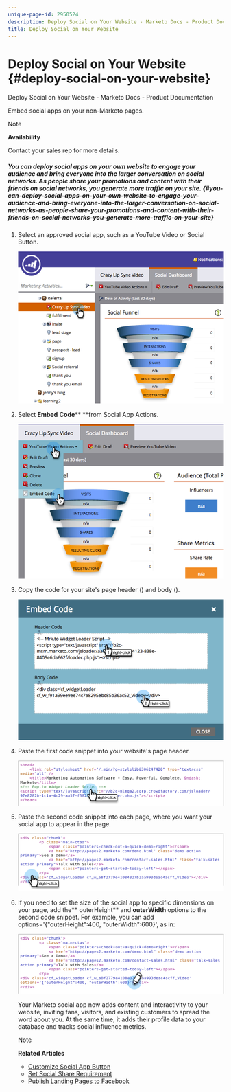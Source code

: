 ```yaml
---
unique-page-id: 2950524
description: Deploy Social on Your Website - Marketo Docs - Product Documentation
title: Deploy Social on Your Website
---
```


# Deploy Social on Your Website {#deploy-social-on-your-website}

Deploy Social on Your Website - Marketo Docs - Product Documentation

Embed social apps on your non-Marketo pages.

>[!NOTE]
>
>**Availability**
>
>Contact your sales rep for more details.

##### You can deploy social apps on your own website to engage your audience and bring everyone into the larger conversation on social networks. As people share your promotions and content with their friends on social networks, you generate more traffic on your site. {#you-can-deploy-social-apps-on-your-own-website-to-engage-your-audience-and-bring-everyone-into-the-larger-conversation-on-social-networks-as-people-share-your-promotions-and-content-with-their-friends-on-social-networks-you-generate-more-traffic-on-your-site}

1. Select an approved social app, such as a YouTube Video or Social Button.

   ![](assets/image2015-5-12-11-3a43-3a24.png)

1. Select&nbsp;**Embed** **Code****&nbsp;**from Social App Actions.

   ![](assets/image2015-5-12-12-3a59-3a46.png)

1. Copy the code for your site's page header (<head>) and body (<body>).

   ![](assets/image2015-5-12-13-3a3-3a34.png)

1. Paste the first code snippet into your website's page header.

   ![](assets/socialonsite-embedhead.png)

1. Paste the second code snippet into each page, where you want your social app to appear in the page.

   ![](assets/socialonsite-embedwidget.png)

1. If you need to set the size of the social app to specific dimensions on your page, add the** outerHeight** and **outerWidth** options to the second code snippet. For example, you can add options='{"outerHeight":400, "outerWidth":600}', as in:

   ![](assets/socialonsite-resizewidget2.png)

   Your Marketo social app now adds content and interactivity to your website, inviting fans, visitors, and existing customers to spread the word about you. At the same time, it adds their profile data to your database and tracks social influence metrics.

   >[!NOTE]
   >
   >**Related Articles**
   >
   >    
   >    
   >    * [Customize Social App Button](../../../../product-docs/demand-generation/social/configuring-social-actions/customize-social-app-button.md)
   >    * [Set Social Share Requirement](set-social-share-requirement.md)
   >    * [Publish Landing Pages to Facebook](../../../../product-docs/demand-generation/facebook/publish-landing-pages-to-facebook.md)
   >    
   >

